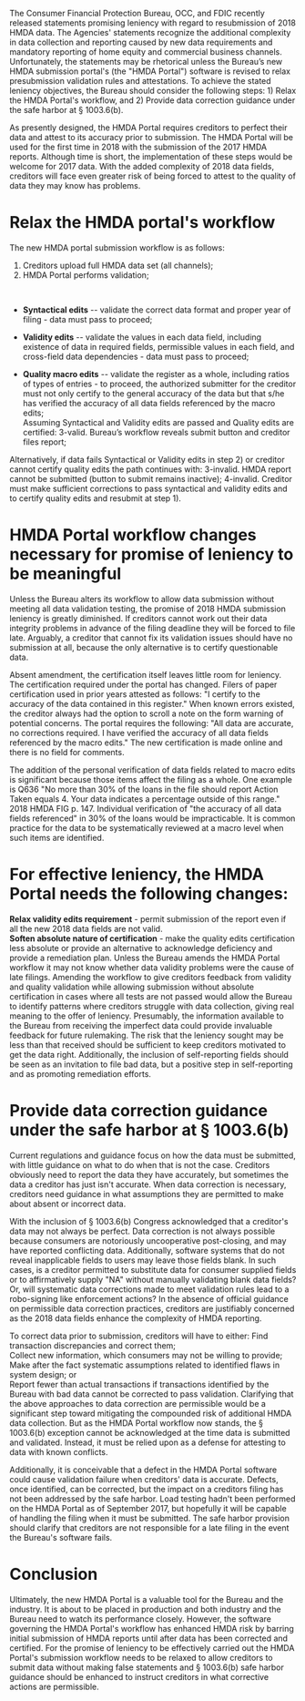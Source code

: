 The Consumer Financial Protection Bureau, OCC, and FDIC recently released statements promising leniency with regard to resubmission of 2018 HMDA data. The Agencies' statements recognize the additional complexity in data collection and reporting caused by new data requirements and mandatory reporting of home equity and commercial business channels. Unfortunately, the statements may be rhetorical unless the Bureau’s new HMDA submission portal's (the "HMDA Portal") software is revised to relax presubmission validation rules and attestations. To achieve the stated leniency objectives, the Bureau should consider the following steps: 1) Relax the HMDA Portal's workflow, and 2) Provide data correction guidance under the safe harbor at § 1003.6(b).

As presently designed, the HMDA Portal requires creditors to perfect their data and attest to its accuracy prior to submission. The HMDA Portal will be used for the first time in 2018 with the submission of the 2017 HMDA reports. Although time is short, the implementation of these steps would be welcome for 2017 data. With the added complexity of 2018 data fields, creditors will face even greater risk of being forced to attest to the quality of data they may know has problems.

# Relax the HMDA portal's workflow

The new HMDA portal submission workflow is as follows:

1. Creditors upload full HMDA data set (all channels);
2. HMDA Portal performs validation;

<pre> </pre>

- **Syntactical edits** -- validate the correct data format and proper year of filing - data must pass to proceed;

- **Validity edits** -- validate the values in each data field, including existence of data in required fields, permissible values in each field, and cross-field data dependencies - data must pass to proceed;

- **Quality macro edits** -- validate the register as a whole, including ratios of types of entries - to proceed, the authorized submitter for the creditor must not only certify to the general accuracy of the data but that s/he has verified the accuracy of all data fields referenced by the macro edits;  
   Assuming Syntactical and Validity edits are passed and Quality edits are certified:
  3-valid. Bureau’s workflow reveals submit button and creditor files report;

Alternatively, if data fails Syntactical or Validity edits in step 2) or creditor cannot certify quality edits the path continues with:
3-invalid. HMDA report cannot be submitted (button to submit remains inactive);
4-invalid. Creditor must make sufficient corrections to pass syntactical and validity edits and to certify quality edits and resubmit at step 1).

# HMDA Portal workflow changes necessary for promise of leniency to be meaningful

Unless the Bureau alters its workflow to allow data submission without meeting all data validation testing, the promise of 2018 HMDA submission leniency is greatly diminished. If creditors cannot work out their data integrity problems in advance of the filing deadline they will be forced to file late. Arguably, a creditor that cannot fix its validation issues should have no submission at all, because the only alternative is to certify questionable data.

Absent amendment, the certification itself leaves little room for leniency. The certification required under the portal has changed. Filers of paper certification used in prior years attested as follows: "I certify to the accuracy of the data contained in this register." When known errors existed, the creditor always had the option to scroll a note on the form warning of potential concerns. The portal requires the following: "All data are accurate, no corrections required. I have verified the accuracy of all data fields referenced by the macro edits." The new certification is made online and there is no field for comments.

The addition of the personal verification of data fields related to macro edits is significant because those items affect the filing as a whole. One example is Q636 "No more than 30% of the loans in the file should report Action Taken equals 4. Your data indicates a percentage outside of this range." 2018 HMDA FIG p. 147. Individual verification of "the accuracy of all data fields referenced" in 30% of the loans would be impracticable. It is common practice for the data to be systematically reviewed at a macro level when such items are identified.

# For effective leniency, the HMDA Portal needs the following changes:

**Relax validity edits requirement** - permit submission of the report even if all the new 2018 data fields are not valid.  
**Soften absolute nature of certification** - make the quality edits certification less absolute or provide an alternative to acknowledge deficiency and provide a remediation plan.
Unless the Bureau amends the HMDA Portal workflow it may not know whether data validity problems were the cause of late filings. Amending the workflow to give creditors feedback from validity and quality validation while allowing submission without absolute certification in cases where all tests are not passed would allow the Bureau to identify patterns where creditors struggle with data collection, giving real meaning to the offer of leniency. Presumably, the information available to the Bureau from receiving the imperfect data could provide invaluable feedback for future rulemaking. The risk that the leniency sought may be less than that received should be sufficient to keep creditors motivated to get the data right. Additionally, the inclusion of self-reporting fields should be seen as an invitation to file bad data, but a positive step in self-reporting and as promoting remediation efforts.

# Provide data correction guidance under the safe harbor at § 1003.6(b)

Current regulations and guidance focus on how the data must be submitted, with little guidance on what to do when that is not the case. Creditors obviously need to report the data they have accurately, but sometimes the data a creditor has just isn't accurate. When data correction is necessary, creditors need guidance in what assumptions they are permitted to make about absent or incorrect data.

With the inclusion of § 1003.6(b) Congress acknowledged that a creditor's data may not always be perfect. Data correction is not always possible because consumers are notoriously uncooperative post-closing, and may have reported conflicting data. Additionally, software systems that do not reveal inapplicable fields to users may leave those fields blank. In such cases, is a creditor permitted to substitute data for consumer supplied fields or to affirmatively supply "NA" without manually validating blank data fields? Or, will systematic data corrections made to meet validation rules lead to a robo-signing like enforcement actions? In the absence of official guidance on permissible data correction practices, creditors are justifiably concerned as the 2018 data fields enhance the complexity of HMDA reporting.

To correct data prior to submission, creditors will have to either:
Find transaction discrepancies and correct them;  
Collect new information, which consumers may not be willing to provide;  
Make after the fact systematic assumptions related to identified flaws in system design; or  
Report fewer than actual transactions if transactions identified by the Bureau with bad data cannot be corrected to pass validation.
Clarifying that the above approaches to data correction are permissible would be a significant step toward mitigating the compounded risk of additional HMDA data collection. But as the HMDA Portal workflow now stands, the § 1003.6(b) exception cannot be acknowledged at the time data is submitted and validated. Instead, it must be relied upon as a defense for attesting to data with known conflicts.

Additionally, it is conceivable that a defect in the HMDA Portal software could cause validation failure when creditors' data is accurate. Defects, once identified, can be corrected, but the impact on a creditors filing has not been addressed by the safe harbor. Load testing hadn't been performed on the HMDA Portal as of September 2017, but hopefully it will be capable of handling the filing when it must be submitted. The safe harbor provision should clarify that creditors are not responsible for a late filing in the event the Bureau's software fails.

# Conclusion

Ultimately, the new HMDA Portal is a valuable tool for the Bureau and the industry. It is about to be placed in production and both industry and the Bureau need to watch its performance closely. However, the software governing the HMDA Portal's workflow has enhanced HMDA risk by barring initial submission of HMDA reports until after data has been corrected and certified. For the promise of leniency to be effectively carried out the HMDA Portal's submission workflow needs to be relaxed to allow creditors to submit data without making false statements and § 1003.6(b) safe harbor guidance should be enhanced to instruct creditors in what corrective actions are permissible.
